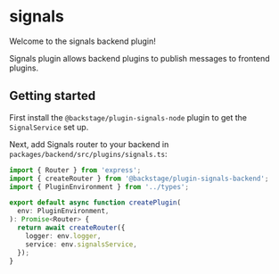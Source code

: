 # signals

Welcome to the signals backend plugin!

Signals plugin allows backend plugins to publish messages to frontend plugins.

## Getting started

First install the `@backstage/plugin-signals-node` plugin to get the `SignalService` set up.

Next, add Signals router to your backend in `packages/backend/src/plugins/signals.ts`:

```ts
import { Router } from 'express';
import { createRouter } from '@backstage/plugin-signals-backend';
import { PluginEnvironment } from '../types';

export default async function createPlugin(
  env: PluginEnvironment,
): Promise<Router> {
  return await createRouter({
    logger: env.logger,
    service: env.signalsService,
  });
}
```
